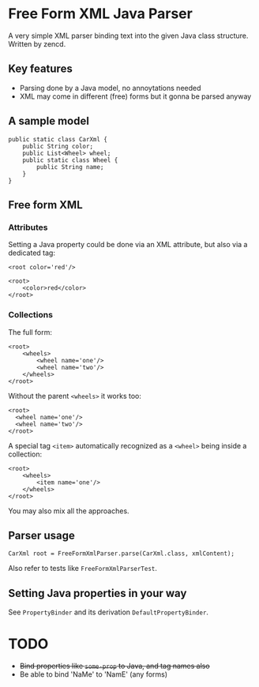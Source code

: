 # Free Form XML Java Parser

A very simple XML parser binding text into the given Java class structure. Written by zencd.

## Key features

- Parsing done by a Java model, no annoytations needed
- XML may come in different (free) forms but it gonna be parsed anyway

## A sample model

    public static class CarXml {
        public String color;
        public List<Wheel> wheel;
        public static class Wheel {
            public String name;
        }
    }

## Free form XML

### Attributes

Setting a Java property could be done via an XML attribute, but also via a dedicated tag:

    <root color='red'/>

    <root>
        <color>red</color>
    </root>

### Collections

The full form:

    <root>
        <wheels>
            <wheel name='one'/>
            <wheel name='two'/>
        </wheels>
    </root>

Without the parent `<wheels>` it works too:

    <root>
      <wheel name='one'/>
      <wheel name='two'/>
    </root>

A special tag `<item>` automatically recognized as a `<wheel>` being inside a collection:

    <root>
        <wheels>
            <item name='one'/>
        </wheels>
    </root>

You may also mix all the approaches.

## Parser usage

    CarXml root = FreeFormXmlParser.parse(CarXml.class, xmlContent);

Also refer to tests like `FreeFormXmlParserTest`. 

## Setting Java properties in your way

See `PropertyBinder` and its derivation `DefaultPropertyBinder`.

# TODO

- ~~Bind properties like `some-prop` to Java, and tag names also~~
- Be able to bind 'NaMe' to 'NamE' (any forms)
